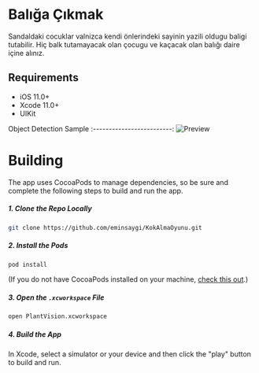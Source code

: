 # Balığa Çıkmak

Sandaldaki cocuklar valnizca kendi önlerindeki sayinin yazili oldugu baligi tutabilir. Hiç balk tutamayacak olan çocugu ve kaçacak olan balığı daire içine alınız.



## Requirements

- iOS 11.0+
- Xcode 11.0+
- UIKit




Object Detection Sample 
:-------------------------: 
![Preview](https://github.com/eugenedrongal/TMDBAPP/assets/44553346/46e862fe-4773-4b42-914d-41bd5a1903f3) 


# Building

The app uses CocoaPods to manage dependencies, so be sure and complete the following steps to build and run the app.

##### 1. Clone the Repo Locally
```Bash
git clone https://github.com/eminsaygi/KokAlmaOyunu.git
```
##### 2. Install the Pods
```Bash
pod install
```
(If you do not have CocoaPods installed on your machine, [check this out](https://cocoapods.org/#install).)

##### 3. Open the `.xcworkspace` File
```Bash
open PlantVision.xcworkspace
```
##### 4. Build the App
In Xcode, select a simulator or your device and then click the "play" button to build and run.


